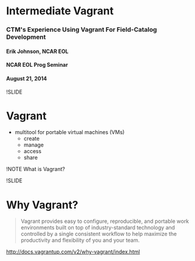 # Intermediate Vagrant

### CTM's Experience Using Vagrant For Field-Catalog Development

#### Erik Johnson, NCAR EOL

#### NCAR EOL Prog Seminar

#### August 21, 2014

!SLIDE

# Vagrant

- multitool for portable virtual machines (VMs)
  - create
  - manage
  - access
  - share

!NOTE
What is Vagrant?

!SLIDE

# Why Vagrant?

> Vagrant provides easy to configure, reproducible, and portable work environments built
> on top of industry-standard technology and controlled by a single consistent workflow to
> help maximize the productivity and flexibility of you and your team.

http://docs.vagrantup.com/v2/why-vagrant/index.html
